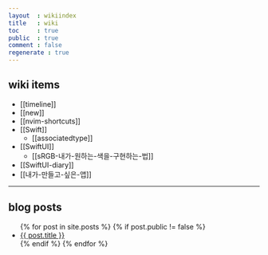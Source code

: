 ```yaml
---
layout  : wikiindex
title   : wiki
toc     : true
public  : true
comment : false
regenerate : true
---
```


## wiki items
* [[timeline]]
* [[new]]
* [[nvim-shortcuts]] 
* [[Swift]]
	* [[associatedtype]]
* [[SwiftUI]]
	* [[sRGB-내가-원하는-색을-구현하는-법]]
* [[SwiftUI-diary]]
* [[내가-만들고-싶은-앱]]
---

## blog posts
<div>
    <ul>
{% for post in site.posts %}
    {% if post.public != false %}
        <li>
            <a class="post-link" href="{{ post.url | prepend: site.baseurl }}">
                {{ post.title }}
            </a>
        </li>
    {% endif %}
{% endfor %}
    </ul>
</div>

